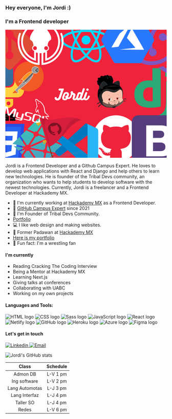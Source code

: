### Hey everyone, I'm Jordi :)

### I'm a Frontend developer

<p align="center">
<img src="./Jordi.png" style="width:850px;height:400px;display:block;margin:0 1rem;margin:0 auto;margin-bottom:1rem;margin-top:1rem;object-fit:cover;">
</p>
Jordi is a Frontend Developer and a Github Campus Expert. He loves to develop web applications with React and Django and help others to learn new technologies. He is founder of the Tribal Devs community, an organization who wants to help students to develop software with the newest technologies. Currently, Jordi is a freelancer and a Frontend Developer at Hackademy MX.

- :star2: I'm currently working at <a href="https://hackademy.lat/">Hackademy MX</a> as a Frontend Developer.
- 🚩 <a href="https://githubcampus.expert/JordiEspinozaMendoza/">GitHub Campus Expert</a> since 2021
- :star2: I'm Founder of Tribal Devs Community.
- <a href="https://www.itsmejordi.live/#/">Portfolio</a>
- :computer: I like web design and making websites.
- :star2: Former Padawan at <a href="https://hackademy.lat/">Hackademy MX</a>
- <a href="https://www.itsmejordi.live/#/">Here is my portfolio</a>
- :muscle: Fun fact: I'm a wrestling fan

#### I'm currently

- Reading Cracking The Coding Interview
- Being a Mentor at Hackademy MX
- Learning Next.js
- Giving talks at conferences
- Collaborating with UABC
- Working on my own projects

#### Languages and Tools:

<div>
<!-- HTML logo -->
<img src="https://upload.wikimedia.org/wikipedia/commons/thumb/6/61/HTML5_logo_and_wordmark.svg/1200px-HTML5_logo_and_wordmark.svg.png" alt="HTML logo" width="30px" height="30px">
<!-- CSS logo -->
<img src="https://upload.wikimedia.org/wikipedia/commons/thumb/d/d5/CSS3_logo_and_wordmark.svg/1200px-CSS3_logo_and_wordmark.svg.png" alt="CSS logo" width="30px" height="30px">
<!-- Sass logo -->
<img src="https://sass-lang.com/assets/img/styleguide/seal-color-aef0354c.png" alt="Sass logo" width="30px" height="30px">
<!-- JavaScript logo -->
<img src="https://upload.wikimedia.org/wikipedia/commons/thumb/9/99/Unofficial_JavaScript_logo_2.svg/1200px-Unofficial_JavaScript_logo_2.svg.png" alt="JavaScript logo" width="30px" height="30px">
<!-- React logo -->
<img src="https://upload.wikimedia.org/wikipedia/commons/thumb/a/a7/React-icon.svg/1200px-React-icon.svg.png" alt="React logo" width="30px" height="30px">
<!-- Netlify logo -->
<img src="https://cdn.worldvectorlogo.com/logos/netlify.svg" alt="Netlify logo" width="30px" height="30px">
<!-- GitHub logo -->
<img src="https://cdn-icons-png.flaticon.com/512/25/25231.png" alt="GitHub logo" width="30px" height="30px">
<!-- Heroku logo -->
<img src="https://encrypted-tbn0.gstatic.com/images?q=tbn:ANd9GcS_PDAgHzLrz4TBMQ6QcLuxKvLNlaC1f8rzNCpcLzq-N_95yRssEoTSPZpW0aPvlTyLVUY&usqp=CAU" alt="Heroku logo" width="30px" height="30px">
<!-- Azure logo -->
<img src="https://teorema-rd.com/storage/2020/06/Azure-1.png" alt="Azure logo" width="30px" height="30px">
<!-- Figma logo -->
<img src="https://upload.wikimedia.org/wikipedia/commons/3/33/Figma-logo.svg" alt="Figma logo" width="30px" height="30px">
</div>

#### Let's get in touch

<!-- Linkedln -->
<a href="https://www.linkedin.com/in/jordiespinoza/">
  <img src="https://img.icons8.com/color/48/000000/linkedin.png" alt="Linkedin" />
</a>
<!-- Email -->
<a href="mailto:jordi8101@gmail.com">
    <img src="https://img.icons8.com/color/48/000000/gmail.png" alt="Email" />
</a>

![Jordi's GitHub stats](https://github-readme-stats.vercel.app/api?username=JordiEspinozaMendoza&show_icons=true)

|     Class      | Schedule |
| :------------: | :------: |
|    Admon DB    | L-V 1 pm |
|  Ing software  | L-V 2 pm |
| Lang Automotas | L-J 3 pm |
| Lang Interfaz  | L-J 4 pm |
|   Taller SO    | L-J 4 pm |
|     Redes      | L-V 6 pm |
